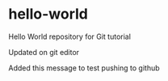 # hello-world
Hello World repository for Git tutorial

Updated on git editor

Added this message to test pushing to github
